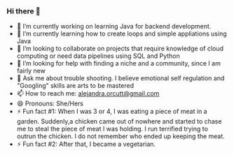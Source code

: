 ### Hi there 👋

- 🔭 I’m currently working on learning Java for backend development.
- 🌱 I’m currently learning how to create loops and simple appliations using Java
- 👯 I’m looking to collaborate on projects that require knowledge of cloud computing or need data pipelines using SQL and Python 
- 🤔 I’m looking for help with finding a niche and a community, since I am fairly new
- 💬 Ask me about trouble shooting. I believe emotional self regulation and "Googling" skills are arts to be mastered
- 📫 How to reach me: alejandra.orcutt@gmail.com
- 😄 Pronouns: She/Hers
- ⚡ Fun fact #1: When I was 3 or 4, I was eating a piece of meat in a garden. Suddenly,a chicken came out of nowhere and started to chase me to steal the piece of meat I was holding. I run terrified trying to outrun the chicken. I do not remember who ended up keeping the meat.
- ⚡ Fun fact #2: After that, I became a vegetarian.

<!--
**AlejandraOrcutt/AlejandraOrcutt** is a ✨ _special_ ✨ repository because its `README.md` (this file) appears on your GitHub profile.

Here are some ideas to get you started:

- 🔭 I’m currently working on learning Java for backend development.
- 🌱 I’m currently learning how to create loops and simple appliations using Java
- 👯 I’m looking to collaborate on projects that require knowledge of cloud computing or need data pipelines using SQL and Python 
- 🤔 I’m looking for help with finding a niche and a community, since I am fairly new
- 💬 Ask me about trouble shooting. I believe emotional self regulation and "Googling" skills are arts to be mastered
- 📫 How to reach me: alejandra.orcutt@gmail.com
- 😄 Pronouns: She/Hers
- ⚡ Fun fact #1: When I was 3 or 4, I was eating a piece of meat in a garden. Suddenly a chicken started to chase my to steal the piece of meat. I run terrified of the chicken trying to save the piece of meat I had in my little hand. I do not remember who ended up keeping the meat.
- ⚡ Fun fact #2: After that, I became a vegetarian.
-->
